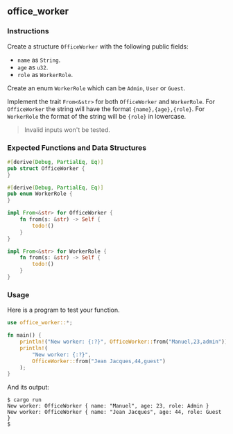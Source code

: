 ## office_worker

### Instructions

Create a structure `OfficeWorker` with the following public fields:

- `name` as `String`.
- `age` as `u32`.
- `role` as `WorkerRole`.

Create an enum `WorkerRole` which can be `Admin`, `User` or `Guest`.

Implement the trait `From<&str>` for both `OfficeWorker` and `WorkerRole`.
For `OfficeWorker` the string will have the format `{name},{age},{role}`.
For `WorkerRole` the format of the string will be `{role}` in lowercase.

> Invalid inputs won't be tested.

### Expected Functions and Data Structures

```rust
#[derive(Debug, PartialEq, Eq)]
pub struct OfficeWorker {
}

#[derive(Debug, PartialEq, Eq)]
pub enum WorkerRole {
}

impl From<&str> for OfficeWorker {
    fn from(s: &str) -> Self {
        todo!()
    }
}

impl From<&str> for WorkerRole {
    fn from(s: &str) -> Self {
        todo!()
    }
}
```

### Usage

Here is a program to test your function.

```rust
use office_worker::*;

fn main() {
    println!("New worker: {:?}", OfficeWorker::from("Manuel,23,admin"));
    println!(
        "New worker: {:?}",
        OfficeWorker::from("Jean Jacques,44,guest")
    );
}
```

And its output:

```console
$ cargo run
New worker: OfficeWorker { name: "Manuel", age: 23, role: Admin }
New worker: OfficeWorker { name: "Jean Jacques", age: 44, role: Guest }
$
```
